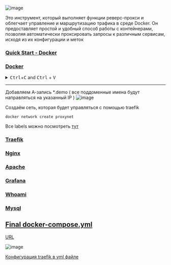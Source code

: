 ![image](https://github.com/user-attachments/assets/f0680b4b-d8cd-4eb7-8c6f-4f3b95271439)

Это инструмент, который выполняет функции реверс-прокси и облегчает управление и маршрутизацию трафика в среде Docker. Он предоставляет простой и удобный способ работы с контейнерами, позволяя автоматически проксировать запросы к различным сервисам, исходя из их конфигурации и меток

### [Quick Start - Docker](https://doc.traefik.io/traefik/getting-started/quick-start/)

### [Docker](https://docs.docker.com/compose/install/linux/)
<details> <summary><kbd>Ctrl</kbd>+<kbd>C</kbd> and <kbd>Ctrl</kbd> + <kbd>V</kbd></summary>
  
```
curl -fsSL https://get.docker.com -o get-docker.sh
sudo sh get-docker.sh
sudo usermod -aG docker $USER && newgrp docker
sudo apt-get install docker-compose-plugin -y
docker --version
```
</details>

----

Добавляем А-запись *.demo ( все поддоменные имена будут направляться на указанный IP ) 
![image](https://github.com/user-attachments/assets/8ced4e05-3e2e-4088-9376-aea1cdf1a01c)

Создаём сеть, которая будет управляться с помощью traefik
```
docker network create proxynet
```
Все labels можно посмотреть [тут](https://doc.traefik.io/traefik/reference/dynamic-configuration/docker/)

### [Traefik](https://github.com/Wireflex/Network/blob/a5544d08f2f20b735e220614461db670beed6ade/Traefik/traefik-compose.yml)

### [Nginx](https://github.com/Wireflex/Network/blob/a5544d08f2f20b735e220614461db670beed6ade/Traefik/nginx-compose.yml)

### [Apache](https://github.com/Wireflex/Network/blob/a5544d08f2f20b735e220614461db670beed6ade/Traefik/apache-compose.yml)

### [Grafana](https://github.com/Wireflex/Network/blob/a5544d08f2f20b735e220614461db670beed6ade/Traefik/grafana-compose.yml)

### [Whoami](https://github.com/Wireflex/Network/blob/a5544d08f2f20b735e220614461db670beed6ade/Traefik/whoami-compose.yml)

### [Mysql](https://github.com/Wireflex/Network/blob/a5544d08f2f20b735e220614461db670beed6ade/Traefik/mysql-compose.yml)

## [Final docker-compose.yml](https://github.com/Wireflex/Network/blob/a5544d08f2f20b735e220614461db670beed6ade/Traefik/docker-compose.yml)

[URL](https://traefik.demo.wireflex.online/)

![image](https://github.com/user-attachments/assets/de7e0327-1d36-4d59-a3e4-2a8636bfb00d)

[Конфигурация traefik в yml файле](https://www.youtube.com/watch?v=4sFcaTd10lU&t=1013s)
